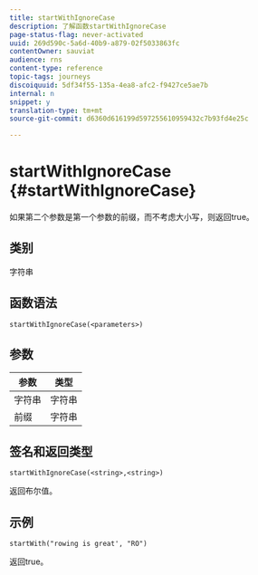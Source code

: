 ```yaml
---
title: startWithIgnoreCase
description: 了解函数startWithIgnoreCase
page-status-flag: never-activated
uuid: 269d590c-5a6d-40b9-a879-02f5033863fc
contentOwner: sauviat
audience: rns
content-type: reference
topic-tags: journeys
discoiquuid: 5df34f55-135a-4ea8-afc2-f9427ce5ae7b
internal: n
snippet: y
translation-type: tm+mt
source-git-commit: d6360d616199d597255610959432c7b93fd4e25c

---
```



# startWithIgnoreCase {#startWithIgnoreCase}

如果第二个参数是第一个参数的前缀，而不考虑大小写，则返回true。

## 类别

字符串

## 函数语法

`startWithIgnoreCase(<parameters>)`

## 参数

| 参数 | 类型 |
|-------------|--------|
| 字符串 | 字符串 |
| 前缀 | 字符串 |

## 签名和返回类型

`startWithIgnoreCase(<string>,<string>)`

返回布尔值。

## 示例

`startWith("rowing is great', "RO")`

返回true。
